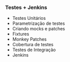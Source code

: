 
### Testes + Jenkins

 * Testes Unitários
 * Parametrização de testes
 * Criando mocks e patches
 * Fixtures
 * Monkey Patches
 * Cobertura de testes
 * Testes de Integração
 * Jenkins

